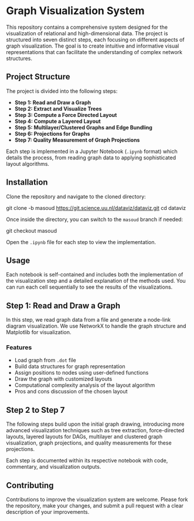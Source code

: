 # Graph Visualization System

This repository contains a comprehensive system designed for the visualization of relational and high-dimensional data. The project is structured into seven distinct steps, each focusing on different aspects of graph visualization. The goal is to create intuitive and informative visual representations that can facilitate the understanding of complex network structures.

## Project Structure

The project is divided into the following steps:

- **Step 1: Read and Draw a Graph**
- **Step 2: Extract and Visualize Trees**
- **Step 3: Compute a Force Directed Layout**
- **Step 4: Compute a Layered Layout**
- **Step 5: Multilayer/Clustered Graphs and Edge Bundling**
- **Step 6: Projections for Graphs**
- **Step 7: Quality Measurement of Graph Projections**

Each step is implemented in a Jupyter Notebook (`.ipynb` format) which details the process, from reading graph data to applying sophisticated layout algorithms.

## Installation

Clone the repository and navigate to the cloned directory:

git clone -b masoud https://git.science.uu.nl/dataviz/dataviz.git
cd dataviz

Once inside the directory, you can switch to the `masoud` branch if needed:

git checkout masoud

Open the `.ipynb` file for each step to view the implementation.

## Usage

Each notebook is self-contained and includes both the implementation of the visualization step and a detailed explanation of the methods used. You can run each cell sequentially to see the results of the visualizations.

## Step 1: Read and Draw a Graph

In this step, we read graph data from a file and generate a node-link diagram visualization. We use NetworkX to handle the graph structure and Matplotlib for visualization.

### Features
- Load graph from `.dot` file
- Build data structures for graph representation
- Assign positions to nodes using user-defined functions
- Draw the graph with customized layouts
- Computational complexity analysis of the layout algorithm
- Pros and cons discussion of the chosen layout

## Step 2 to Step 7

The following steps build upon the initial graph drawing, introducing more advanced visualization techniques such as tree extraction, force-directed layouts, layered layouts for DAGs, multilayer and clustered graph visualization, graph projections, and quality measurements for these projections.

Each step is documented within its respective notebook with code, commentary, and visualization outputs.

## Contributing

Contributions to improve the visualization system are welcome. Please fork the repository, make your changes, and submit a pull request with a clear description of your improvements.